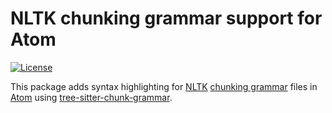 # NLTK chunking grammar support for Atom

[![License](https://img.shields.io/badge/License-MIT-green.svg)](https://opensource.org/licenses/MIT)

This package adds syntax highlighting for [NLTK](https://www.nltk.org) [chunking grammar](https://www.nltk.org/howto/chunk.html) files in [Atom](https://atom.io) using [tree-sitter-chunk-grammar](https://github.com/gpizzorno/tree-sitter-chunk-grammar).
